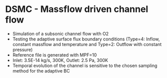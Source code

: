 # DSMC - Massflow driven channel flow
* Simulation of a subsonic channel flow with O2
* Testing the adaptive surface flux boundary conditions (Type=4: Inflow, constant massflow and temperature and Type=2: Outflow with constant pressure)
* Reference file is generated with MPF=10
* Inlet: 3.5E-14 kg/s, 300K, Outlet: 2.5 Pa, 300K
* Temporal evolution of the channel is sensitive to the chosen sampling method for the adaptive BC